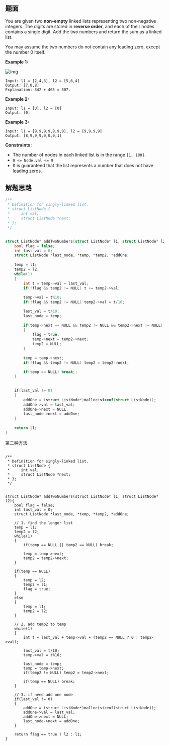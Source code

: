 ## 题面

You are given two **non-empty** linked lists representing two non-negative integers. The digits are stored in **reverse order**, and each of their nodes contains a single digit. Add the two numbers and return the sum as a linked list.

You may assume the two numbers do not contain any leading zero, except the number 0 itself.

 

**Example 1:**

![img](https://assets.leetcode.com/uploads/2020/10/02/addtwonumber1.jpg)

```
Input: l1 = [2,4,3], l2 = [5,6,4]
Output: [7,0,8]
Explanation: 342 + 465 = 807.
```

**Example 2:**

```
Input: l1 = [0], l2 = [0]
Output: [0]
```

**Example 3:**

```
Input: l1 = [9,9,9,9,9,9,9], l2 = [9,9,9,9]
Output: [8,9,9,9,0,0,0,1]
```

 

**Constraints:**

- The number of nodes in each linked list is in the range `[1, 100]`.
- `0 <= Node.val <= 9`
- It is guaranteed that the list represents a number that does not have leading zeros.

## 解题思路

```c
/**
 * Definition for singly-linked list.
 * struct ListNode {
 *     int val;
 *     struct ListNode *next;
 * };
 */


struct ListNode* addTwoNumbers(struct ListNode* l1, struct ListNode* l2){
    bool flag = false;
    int last_val = 0;
    struct ListNode *last_node, *temp, *temp2, *addOne;
    
    temp = l1;
    temp2 = l2;
    while(1)
    {   
        int t = temp->val + last_val;
        if(!flag && temp2 != NULL) t += temp2->val;
        
        temp->val = t%10;
        if(!flag && temp2 != NULL) temp2->val = t/10;

        last_val = t/10;
        last_node = temp;
        
        if(temp->next == NULL && temp2 != NULL && temp2->next != NULL)
        {
            flag = true;
            temp->next = temp2->next;
            temp2 = NULL;
        }
        
        temp = temp->next;
        if(!flag && temp2 != NULL) temp2 = temp2->next;

        if(temp == NULL) break;;
    }
    
    
    if(last_val != 0)
    {
        addOne = (struct ListNode*)malloc(sizeof(struct ListNode));
        addOne->val = last_val;
        addOne->next = NULL;
        last_node->next = addOne;
    }
    
    return l1;
}
```

第二种方法

```

/**
 * Definition for singly-linked list.
 * struct ListNode {
 *     int val;
 *     struct ListNode *next;
 * };
 */


struct ListNode* addTwoNumbers(struct ListNode* l1, struct ListNode* l2){
    bool flag = false;
    int last_val = 0;
    struct ListNode *last_node, *temp, *temp2, *addOne;
    
    // 1. find the longer list
    temp = l1;
    temp2 = l2;
    while(1)
    {
        if(temp == NULL || temp2 == NULL) break;
        
        temp = temp->next;
        temp2 = temp2->next;
    }
    
    if(temp == NULL)
    {
        temp = l2;
        temp2 = l1;
        flag = true;
    }
    else
    {
        temp = l1;
        temp2 = l2;
    }
    
    // 2. add temp2 to temp
    while(1)
    {
        int t = last_val + temp->val + (temp2 == NULL ? 0 : temp2->val);
        
        last_val = t/10;
        temp->val = t%10;
        
        last_node = temp;
        temp = temp->next;
        if(temp2 != NULL) temp2 = temp2->next;
        
        if(temp == NULL) break;
    }
    
    // 3. if need add one node
    if(last_val != 0)
    {
        addOne = (struct ListNode*)malloc(sizeof(struct ListNode));
        addOne->val = last_val;
        addOne->next = NULL;
        last_node->next = addOne;
    }
    
    return flag == true ? l2 : l1;
}
```

